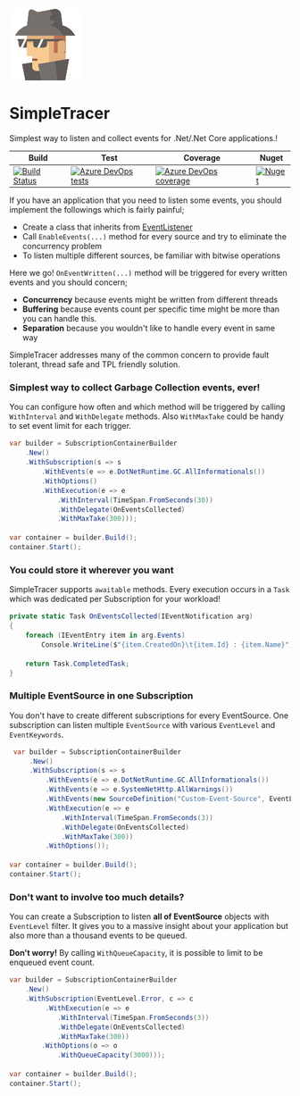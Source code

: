 
  ![SimpleTracer](logo_128.png)

# SimpleTracer

Simplest way to listen and collect events for .Net/.Net Core applications.!



|Build|Test|Coverage|Nuget|
|--|--|--|--|
|[![Build Status](https://dev.azure.com/buraktungut/SimpleTracer/_apis/build/status/btungut.SimpleTracer?branchName=master)](https://dev.azure.com/buraktungut/SimpleTracer/_build/latest?definitionId=2)|[![Azure DevOps tests](https://img.shields.io/azure-devops/tests/buraktungut/simpletracer/2)](https://dev.azure.com/buraktungut/SimpleTracer/_build/latest?definitionId=2)|[![Azure DevOps coverage](https://img.shields.io/azure-devops/coverage/buraktungut/simpletracer/2)](https://dev.azure.com/buraktungut/SimpleTracer/_build/latest?definitionId=2)|[![Nuget](https://img.shields.io/nuget/v/SimpleTracer)](https://www.nuget.org/packages/SimpleTracer/)



If you have an application that you need to listen some events, you should implement the followings which is fairly painful;

 - Create a class that inherits from [EventListener](https://docs.microsoft.com/en-us/dotnet/api/system.diagnostics.tracing.eventlistener)
 - Call `EnableEvents(...)` method for every source and try to eliminate the concurrency problem
 - To listen multiple different sources, be familiar with bitwise operations

Here we go! `OnEventWritten(...)` method will be triggered for every written events and you should concern;

 - **Concurrency** because events might be written from different threads
 - **Buffering** because events count per specific time might be more than you can handle this.
 - **Separation** because you wouldn't like to handle every event in same way

SimpleTracer addresses many of the common concern to provide fault tolerant, thread safe and TPL friendly solution.


### Simplest way to collect Garbage Collection events, ever!
You can configure how often and which method will be triggered by calling `WithInterval` and `WithDelegate` methods. Also `WithMaxTake` could be handy to set event limit for each trigger.
```csharp
var builder = SubscriptionContainerBuilder
    .New()
    .WithSubscription(s => s
        .WithEvents(e => e.DotNetRuntime.GC.AllInformationals())
        .WithOptions()
        .WithExecution(e => e
            .WithInterval(TimeSpan.FromSeconds(30))
            .WithDelegate(OnEventsCollected)
            .WithMaxTake(300)));

var container = builder.Build();
container.Start();
```


### You could store it wherever you want
SimpleTracer supports `awaitable` methods. Every execution occurs in a `Task` which was dedicated per Subscription for your workload!
```csharp
private static Task OnEventsCollected(IEventNotification arg)
{
    foreach (IEventEntry item in arg.Events)
        Console.WriteLine($"{item.CreatedOn}\t{item.Id} : {item.Name}");

    return Task.CompletedTask;
}
```


### Multiple EventSource in one Subscription
You don't have to create different subscriptions for every EventSource.
One subscription can listen multiple `EventSource` with various `EventLevel` and `EventKeywords`.
```csharp
 var builder = SubscriptionContainerBuilder
     .New()
     .WithSubscription(s => s
         .WithEvents(e => e.DotNetRuntime.GC.AllInformationals())
         .WithEvents(e => e.SystemNetHttp.AllWarnings())
         .WithEvents(new SourceDefinition("Custom-Event-Source", EventLevel.Error, EventKeywords.All))
         .WithExecution(e => e
             .WithInterval(TimeSpan.FromSeconds(3))
             .WithDelegate(OnEventsCollected)
             .WithMaxTake(300))
         .WithOptions());

var container = builder.Build();
container.Start();
```


### Don't want to involve too much details?
You can create a Subscription to listen **all of EventSource** objects with `EventLevel` filter.
It gives you to a massive insight about your application but also more than a thousand events to be queued.

**Don't worry!** By calling `WithQueueCapacity`, it is possible to limit to be enqueued event count.
```csharp
var builder = SubscriptionContainerBuilder
    .New()
    .WithSubscription(EventLevel.Error, c => c
         .WithExecution(e => e
            .WithInterval(TimeSpan.FromSeconds(3))
            .WithDelegate(OnEventsCollected)
            .WithMaxTake(300))
        .WithOptions(o => o
            .WithQueueCapacity(3000)));

var container = builder.Build();
container.Start();
```

